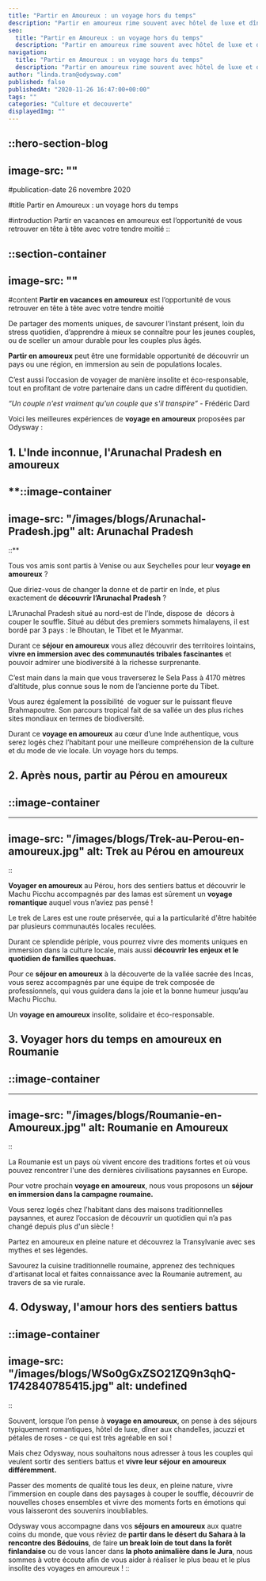 ```yaml
---
title: "Partir en Amoureux : un voyage hors du temps"
description: "Partir en amoureux rime souvent avec hôtel de luxe et dîner aux chandelles. Offrez-vous un voyage hors des sentiers battus en immersion pour fêter votre amour."
seo:
  title: "Partir en Amoureux : un voyage hors du temps"
  description: "Partir en amoureux rime souvent avec hôtel de luxe et dîner aux chandelles. Offrez-vous un voyage en immersion hors des sentiers battus pour célébrer votre amour."
navigation:
  title: "Partir en Amoureux : un voyage hors du temps"
  description: "Partir en amoureux rime souvent avec hôtel de luxe et dîner aux chandelles. Offrez-vous un voyage hors des sentiers battus en immersion pour fêter votre amour."
author: "linda.tran@odysway.com"
published: false
publishedAt: "2020-11-26 16:47:00+00:00"
tags: ""
categories: "Culture et decouverte"
displayedImg: ""
---
```


::hero-section-blog
---
image-src: ""
---
#publication-date
26 novembre 2020

#title
Partir en Amoureux : un voyage hors du temps

#introduction
Partir en vacances en amoureux est l’opportunité de vous retrouver en tête à tête avec votre tendre moitié
::

::section-container
---
image-src: ""
---
#content
**Partir en vacances en amoureux** est l’opportunité de vous retrouver en tête à tête avec votre tendre moitié

De partager des moments uniques, de savourer l’instant présent, loin du stress quotidien, d’apprendre à mieux se connaître pour les jeunes couples, ou de sceller un amour durable pour les couples plus âgés.

**Partir en amoureux** peut être une formidable opportunité de découvrir un pays ou une région, en immersion au sein de populations locales.

C’est aussi l’occasion de voyager de manière insolite et éco-responsable, tout en profitant de votre partenaire dans un cadre différent du quotidien.

_“Un couple n'est vraiment qu'un couple que s'il transpire”_ - Frédéric Dard

Voici les meilleures expériences de **voyage en amoureux** proposées par Odysway :

## **1\. L'Inde inconnue, l'Arunachal Pradesh en amoureux**

**::image-container
---
image-src: "/images/blogs/Arunachal-Pradesh.jpg"
alt: Arunachal Pradesh
---
::**

Tous vos amis sont partis à Venise ou aux Seychelles pour leur **voyage en amoureux** ?

Que diriez-vous de changer la donne et de partir en Inde, et plus exactement de **découvrir l’Arunachal Pradesh** ?

L’Arunachal Pradesh situé au nord-est de l’Inde, dispose de  décors à couper le souffle. Situé au début des premiers sommets himalayens, il est bordé par 3 pays : le Bhoutan, le Tibet et le Myanmar.

Durant ce **séjour en amoureux** vous allez découvrir des territoires lointains, **vivre en immersion avec des communautés tribales fascinantes** et pouvoir admirer une biodiversité à la richesse surprenante.

C’est main dans la main que vous traverserez le Sela Pass à 4170 mètres d’altitude, plus connue sous le nom de l’ancienne porte du Tibet.

Vous aurez également la possibilité  de voguer sur le puissant fleuve Brahmapoutre. Son parcours tropical fait de sa vallée un des plus riches sites mondiaux en termes de biodiversité.

Durant ce **voyage en amoureux** au cœur d’une Inde authentique, vous serez logés chez l’habitant pour une meilleure compréhension de la culture et du mode de vie locale. Un voyage hors du temps.

## 2\. Après nous, partir au Pérou en amoureux

## ::image-container
---
image-src: "/images/blogs/Trek-au-Perou-en-amoureux.jpg"
alt: Trek au Pérou en amoureux
---
::

**Voyager en amoureux** au Pérou, hors des sentiers battus et découvrir le Machu Picchu accompagnés par des lamas est sûrement un **voyage romantique** auquel vous n’aviez pas pensé !

Le trek de Lares est une route préservée, qui a la particularité d'être habitée par plusieurs communautés locales reculées.

Durant ce splendide périple, vous pourrez vivre des moments uniques en immersion dans la culture locale, mais aussi **découvrir les enjeux et le quotidien de familles quechuas.**

Pour ce **séjour en amoureux** à la découverte de la vallée sacrée des Incas, vous serez accompagnés par une équipe de trek composée de professionnels, qui vous guidera dans la joie et la bonne humeur jusqu’au Machu Picchu.

Un **voyage en amoureux** insolite, solidaire et éco-responsable.

## 3\. Voyager hors du temps en amoureux en Roumanie

## ::image-container
---
image-src: "/images/blogs/Roumanie-en-Amoureux.jpg"
alt: Roumanie en Amoureux
---
::  

La Roumanie est un pays où vivent encore des traditions fortes et où vous pouvez rencontrer l'une des dernières civilisations paysannes en Europe.

Pour votre prochain **voyage en amoureux**, nous vous proposons un **séjour en immersion dans la campagne roumaine.**

Vous serez logés chez l’habitant dans des maisons traditionnelles paysannes, et aurez l’occasion de découvrir un quotidien qui n’a pas changé depuis plus d'un siècle !

Partez en amoureux en pleine nature et découvrez la Transylvanie avec ses mythes et ses légendes.

Savourez la cuisine traditionnelle roumaine, apprenez des techniques d'artisanat local et faites connaissance avec la Roumanie autrement, au travers de sa vie rurale.

## 4\. Odysway, l'amour hors des sentiers battus

::image-container
---
image-src: "/images/blogs/WSo0gGxZSO21ZQ9n3qhQ-1742840785415.jpg"
alt: undefined
---
::

Souvent, lorsque l’on pense à **voyage en amoureux**, on pense à des séjours typiquement romantiques, hôtel de luxe, dîner aux chandelles, jacuzzi et pétales de roses - ce qui est très agréable en soi !

Mais chez Odysway, nous souhaitons nous adresser à tous les couples qui veulent sortir des sentiers battus et **vivre leur séjour en amoureux différemment.**

Passer des moments de qualité tous les deux, en pleine nature, vivre l’immersion en couple dans des paysages à couper le souffle, découvrir de nouvelles choses ensembles et vivre des moments forts en émotions qui vous laisseront des souvenirs inoubliables.

Odysway vous accompagne dans vos **séjours en amoureux** aux quatre coins du monde, que vous rêviez de **partir dans le désert du Sahara à la rencontre des Bédouins**, de faire **un break loin de tout dans la forêt finlandaise** ou de vous lancer dans **la photo animalière dans le Jura**, nous sommes à votre écoute afin de vous aider à réaliser le plus beau et le plus insolite des voyages en amoureux !
::

